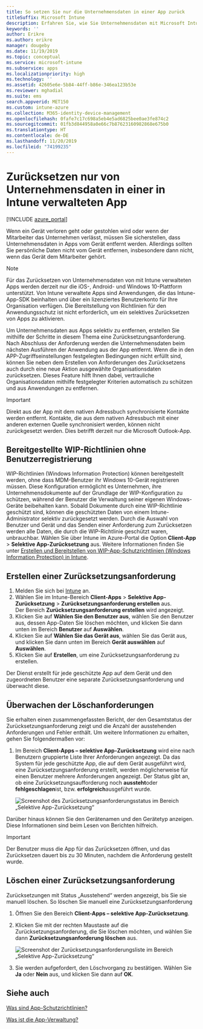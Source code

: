 ```yaml
---
title: So setzen Sie nur die Unternehmensdaten in einer App zurück
titleSuffix: Microsoft Intune
description: Erfahren Sie, wie Sie Unternehmensdaten mit Microsoft Intune selektiv in durch Intune verwalteten Apps zurücksetzen.
keywords: ''
author: Erikre
ms.author: erikre
manager: dougeby
ms.date: 11/19/2019
ms.topic: conceptual
ms.service: microsoft-intune
ms.subservice: apps
ms.localizationpriority: high
ms.technology: ''
ms.assetid: 42605e6e-5b84-44ff-b86e-346ea123b53e
ms.reviewer: mghadial
ms.suite: ems
search.appverid: MET150
ms.custom: intune-azure
ms.collection: M365-identity-device-management
ms.openlocfilehash: 0fafe7c17c698a5eb4e5ad6825bee0ae3fe874c2
ms.sourcegitcommit: 01fb3d844958a0e66c7b87623160982868e675b0
ms.translationtype: HT
ms.contentlocale: de-DE
ms.lasthandoff: 11/20/2019
ms.locfileid: "74199235"
---
```

# <a name="how-to-wipe-only-corporate-data-from-intune-managed-apps"></a>Zurücksetzen nur von Unternehmensdaten in einer in Intune verwalteten App

[!INCLUDE [azure_portal](../includes/azure_portal.md)]

Wenn ein Gerät verloren geht oder gestohlen wird oder wenn der Mitarbeiter das Unternehmen verlässt, müssen Sie sicherstellen, dass Unternehmensdaten in Apps vom Gerät entfernt werden. Allerdings sollten Sie persönliche Daten nicht vom Gerät entfernen, insbesondere dann nicht, wenn das Gerät dem Mitarbeiter gehört.

>[!NOTE]
> Für das Zurücksetzen von Unternehmensdaten von mit Intune verwalteten Apps werden derzeit nur die iOS-, Android- und Windows 10-Plattform unterstützt. Von Intune verwaltete Apps sind Anwendungen, die das Intune-App-SDK beinhalten und über ein lizenziertes Benutzerkonto für Ihre Organisation verfügen. Die Bereitstellung von Richtlinien für den Anwendungsschutz ist nicht erforderlich, um ein selektives Zurücksetzen von Apps zu aktivieren.

Um Unternehmensdaten aus Apps selektiv zu entfernen, erstellen Sie mithilfe der Schritte in diesem Thema eine Zurücksetzungsanforderung. Nach Abschluss der Anforderung werden die Unternehmensdaten beim nächsten Ausführen der Anwendung aus der App entfernt. Wenn die in den APP-Zugriffseinstellungen festgelegten Bedingungen nicht erfüllt sind, können Sie neben dem Erstellen von Anforderungen des Zurücksetzens auch durch eine neue Aktion ausgewählte Organisationsdaten zurücksetzen. Dieses Feature hilft Ihnen dabei, vertrauliche Organisationsdaten mithilfe festgelegter Kriterien automatisch zu schützen und aus Anwendungen zu entfernen.

>[!IMPORTANT]
> Direkt aus der App mit dem nativen Adressbuch synchronisierte Kontakte werden entfernt. Kontakte, die aus dem nativen Adressbuch mit einer anderen externen Quelle synchronisiert werden, können nicht zurückgesetzt werden. Dies betrifft derzeit nur die Microsoft Outlook-App.

## <a name="deployed-wip-policies-without-user-enrollment"></a>Bereitgestellte WIP-Richtlinien ohne Benutzerregistrierung
WIP-Richtlinien (Windows Information Protection) können bereitgestellt werden, ohne dass MDM-Benutzer ihr Windows 10-Gerät registrieren müssen. Diese Konfiguration ermöglicht es Unternehmen, ihre Unternehmensdokumente auf der Grundlage der WIP-Konfiguration zu schützen, während der Benutzer die Verwaltung seiner eigenen Windows-Geräte beibehalten kann. Sobald Dokumente durch eine WIP-Richtlinie geschützt sind, können die geschützten Daten von einem Intune-Administrator selektiv zurückgesetzt werden. Durch die Auswahl von Benutzer und Gerät und das Senden einer Anforderung zum Zurücksetzen werden alle Daten, die durch die WIP-Richtlinie geschützt waren, unbrauchbar. Wählen Sie über Intune im Azure-Portal die Option **Client-App** > **Selektive App-Zurücksetzung** aus. Weitere Informationen finden Sie unter [Erstellen und Bereitstellen von WIP-App-Schutzrichtlinien (Windows Information Protection) in Intune](windows-information-protection-policy-create.md).

## <a name="create-a-wipe-request"></a>Erstellen einer Zurücksetzungsanforderung

1. Melden Sie sich bei [Intune](https://go.microsoft.com/fwlink/?linkid=2090973) an.
2. Wählen Sie im Intune-Bereich **Client-Apps** > **Selektive App-Zurücksetzung** > **Zurücksetzungsanforderung erstellen** aus.<br>
   Der Bereich **Zurücksetzungsanforderung erstellen** wird angezeigt.
3. Klicken Sie auf **Wählen Sie den Benutzer aus**, wählen Sie den Benutzer aus, dessen App-Daten Sie löschen möchten, und klicken Sie dann unten im Bereich **Benutzer** auf **Auswählen**.
4. Klicken Sie auf **Wählen Sie das Gerät aus**, wählen Sie das Gerät aus, und klicken Sie dann unten im Bereich **Gerät auswählen** auf **Auswählen**.
5. Klicken Sie auf **Erstellen**, um eine Zurücksetzungsanforderung zu erstellen.

Der Dienst erstellt für jede geschützte App auf dem Gerät und den zugeordneten Benutzer eine separate Zurücksetzungsanforderung und überwacht diese.

## <a name="monitor-your-wipe-requests"></a>Überwachen der Löschanforderungen

Sie erhalten einen zusammengefassten Bericht, der den Gesamtstatus der Zurücksetzungsanforderung zeigt und die Anzahl der ausstehenden Anforderungen und Fehler enthält. Um weitere Informationen zu erhalten, gehen Sie folgendermaßen vor:

1. Im Bereich **Client-Apps – selektive App-Zurücksetzung** wird eine nach Benutzern gruppierte Liste Ihrer Anforderungen angezeigt. Da das System für jede geschützte App, die auf dem Gerät ausgeführt wird, eine Zurücksetzungsanforderung erstellt, werden möglicherweise für einen Benutzer mehrere Anforderungen angezeigt. Der Status gibt an, ob eine Zurücksetzungsaufforderung noch **aussteht**oder **fehlgeschlagen**ist, bzw. **erfolgreich**ausgeführt wurde.

    ![Screenshot des Zurücksetzungsanforderungsstatus im Bereich „Selektive App-Zurücksetzung“](./media/apps-selective-wipe/wipe-request-status-1.png)

Darüber hinaus können Sie den Gerätenamen und den Gerätetyp anzeigen. Diese Informationen sind beim Lesen von Berichten hilfreich.

>[!IMPORTANT]
> Der Benutzer muss die App für das Zurücksetzen öffnen, und das Zurücksetzen dauert bis zu 30 Minuten, nachdem die Anforderung gestellt wurde.

## <a name="delete-a-wipe-request"></a>Löschen einer Zurücksetzungsanforderung

Zurücksetzungen mit Status „Ausstehend“ werden angezeigt, bis Sie sie manuell löschen. So löschen Sie manuell eine Zurücksetzungsanforderung

1. Öffnen Sie den Bereich **Client-Apps – selektive App-Zurücksetzung**.

2. Klicken Sie mit der rechten Maustaste auf die Zurücksetzungsanforderung, die Sie löschen möchten, und wählen Sie dann **Zurücksetzungsanforderung löschen** aus.

    ![Screenshot der Zurücksetzungsanforderungsliste im Bereich „Selektive App-Zurücksetzung“](./media/apps-selective-wipe/delete-wipe-request.png)

3. Sie werden aufgefordert, den Löschvorgang zu bestätigen. Wählen Sie **Ja** oder **Nein** aus, und klicken Sie dann auf **OK**.

## <a name="see-also"></a>Siehe auch
[Was sind App-Schutzrichtlinien?](app-protection-policy.md)

[Was ist die App-Verwaltung?](app-management.md)

